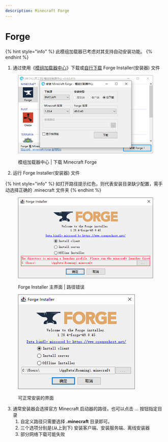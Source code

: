 ```yaml
---
description: Minecraft Forge
---
```


# Forge

{% hint style="info" %}
此模组加载器已考虑对其支持自动安装功能。
{% endhint %}

1. 通过使用《[模组加载器中心](../../../software/modloader-center/)》下载或[自行下载](https://files.minecraftforge.net/) Forge Installer(安装器) 文件

<figure><img src="../../../.gitbook/assets/modloader_center_minecraft_forge.png" alt=""><figcaption><p>模组加载器中心 | 下载 Minecraft Forge</p></figcaption></figure>

2. 运行 Forge Installer(安装器) 文件

{% hint style="info" %}
如打开路径提示红色，则代表安装目录缺少配置，需手动选择正确的 .minecraft 文件夹
{% endhint %}

<figure><img src="../../../.gitbook/assets/tutorial_install-modloader_minecraft_forge_1.png" alt=""><figcaption><p>Forge Installer 主界面 | 路径错误</p></figcaption></figure>

<figure><img src="../../../.gitbook/assets/tutorial_install-modloader_minecraft_forge_2.png" alt=""><figcaption><p>可正常安装的界面</p></figcaption></figure>

3. 通常安装器会选择官方 Minecraft 启动器的路径，也可以点击 ... 按钮指定目录
   1. 自定义路径只需要选择 **.minecraft** 目录即可。
   2. 三个选项分别是(从上到下) 安装客户端、安装服务端、离线安装器
   3. 部分网络下载可能失败
